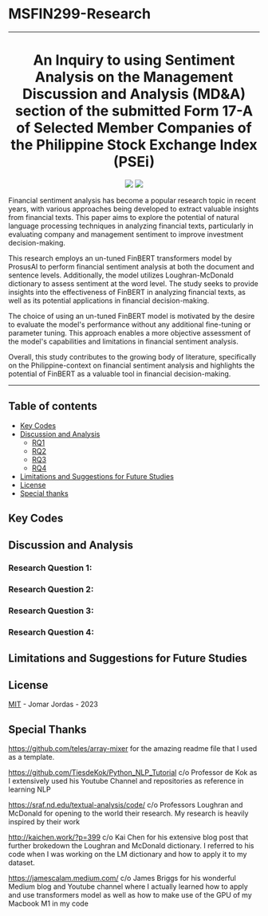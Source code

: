 # **MSFIN299-Research**
---

<h1> <center> An Inquiry to using Sentiment Analysis on the Management Discussion and Analysis (MD&A) section of the submitted Form 17-A of Selected Member Companies of the Philippine Stock Exchange Index (PSEi) </center> </h1>

<p align="center">  
    <a href="https://mybinder.org/v2/gh/jomarmartinezjordas/MSFIN299-Research/HEAD?labpath=https%3A%2F%2Fgithub.com%2Fjomarmartinezjordas%2FMSFIN299-Research"><img src="https://mybinder.org/badge_logo.svg"></a>
    <a href="https://opensource.org/licenses/MIT"><img src="https://img.shields.io/badge/license-MIT-blue.svg"></a>
</p>

Financial sentiment analysis has become a popular research topic in recent years, with various approaches being developed to extract valuable insights from financial texts. This paper aims to explore the potential of natural language processing techniques in analyzing financial texts, particularly in evaluating company and management sentiment to improve investment decision-making.

This research employs an un-tuned FinBERT transformers model by ProsusAI to perform financial sentiment analysis at both the document and sentence levels. Additionally, the model utilizes Loughran-McDonald dictionary to assess sentiment at the word level. The study seeks to provide insights into the effectiveness of FinBERT in analyzing financial texts, as well as its potential applications in financial decision-making.

The choice of using an un-tuned FinBERT model is motivated by the desire to evaluate the model's performance without any additional fine-tuning or parameter tuning. This approach enables a more objective assessment of the model's capabilities and limitations in financial sentiment analysis.

Overall, this study contributes to the growing body of literature, specifically on the Philippine-context on financial sentiment analysis and highlights the potential of FinBERT as a valuable tool in financial decision-making.

---

## Table of contents
  * [Key Codes](#codesnippets)
  * [Discussion and Analysis](#results)
     * [RQ1](#rq1)
     * [RQ2](#rq2)
     * [RQ3](#rq3)
     * [RQ4](#rq4)
  * [Limitations and Suggestions for Future Studies](#limit)
  * [License](#license)
  * [Special thanks](#specialthanks)
  

<h2 id="codesnippets">Key Codes</h2>
  

<h2 id="results">Discussion and Analysis</h2>
    <h3 id="rq1">Research Question 1:</h3>
    <h3 id="rq2">Research Question 2:</h3>
    <h3 id="rq3">Research Question 3:</h3>
    <h3 id="rq4">Research Question 4:</h3>
  
<h2 id="limit">Limitations and Suggestions for Future Studies</h2>
  
  
<h2 id="license">License</h2>
<a href="https://github.com/jomarmartinezjordas/MSFIN299-Research/blob/New-Features/LICENSE.txt">MIT</a> - Jomar Jordas - 2023
  

<h2 id="specialthanks">Special Thanks</h2>

https://github.com/teles/array-mixer for the amazing readme file that I used as a template.

https://github.com/TiesdeKok/Python_NLP_Tutorial c/o Professor de Kok as I extensively used his Youtube Channel and repositories as reference in learning NLP

https://sraf.nd.edu/textual-analysis/code/ c/o Professors Loughran and McDonald for opening to the world their research. My research is heavily inspired by their work

http://kaichen.work/?p=399 c/o Kai Chen for his extensive blog post that further brokedown the Loughran and McDonald dictionary. I referred to his code when I was working on the LM dictionary and how to apply it to my dataset.

https://jamescalam.medium.com/ c/o James Briggs for his wonderful Medium blog and Youtube channel where I actually learned how to apply and use transformers model as well as how to make use of the GPU of my Macbook M1 in my code


